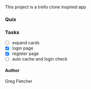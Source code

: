 This project is a trello clone inspired app

### Quix

### Tasks

- [ ] expand cards
- [x] login page
- [x] register page
- [ ] auto cache and login check

#### Author

Greg Fletcher
